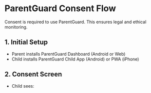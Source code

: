 # ParentGuard Consent Flow

Consent is required to use ParentGuard. This ensures legal and ethical monitoring.

## 1. Initial Setup
- Parent installs ParentGuard Dashboard (Android or Web)
- Child installs ParentGuard Child App (Android) or PWA (iPhone)

## 2. Consent Screen
- Child sees:

